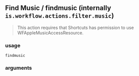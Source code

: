 
## Find Music / findmusic (internally `is.workflow.actions.filter.music`)


> This action requires that Shortcuts has permission to use WFAppleMusicAccessResource.

### usage
`findmusic `

### arguments

